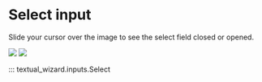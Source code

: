 # Select input

Slide your cursor over the image to see the select field closed or opened.

<img-comparison-slider hover="hover">
  <img slot="first" src="../select-closed.png" />
  <img slot="second" src="../select-expanded.png" />
</img-comparison-slider>


::: textual_wizard.inputs.Select
